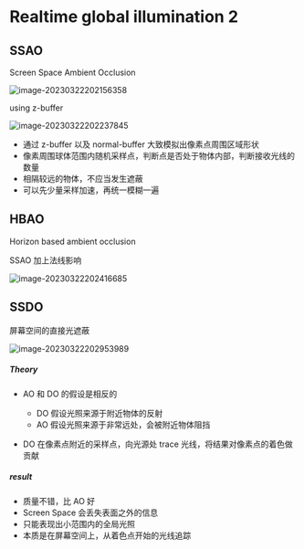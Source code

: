 # Realtime global illumination 2

## SSAO

Screen Space Ambient Occlusion

![image-20230322202156358](https://image-1253155090.cos.ap-nanjing.myqcloud.com/202303222021455.png)

using z-buffer

![image-20230322202237845](https://image-1253155090.cos.ap-nanjing.myqcloud.com/202303222022981.png)

- 通过 z-buffer 以及 normal-buffer 大致模拟出像素点周围区域形状
- 像素周围球体范围内随机采样点，判断点是否处于物体内部，判断接收光线的数量
- 相隔较远的物体，不应当发生遮蔽
- 可以先少量采样加速，再统一模糊一遍

## HBAO

Horizon based ambient occlusion

SSAO 加上法线影响

![image-20230322202416685](https://image-1253155090.cos.ap-nanjing.myqcloud.com/202303222024753.png)

## SSDO

屏幕空间的直接光遮蔽

![image-20230322202953989](https://image-1253155090.cos.ap-nanjing.myqcloud.com/202303222029315.png)

##### Theory

- AO 和 DO 的假设是相反的

    - DO 假设光照来源于附近物体的反射
    - AO 假设光照来源于非常远处，会被附近物体阻挡
- DO 在像素点附近的采样点，向光源处 trace 光线，将结果对像素点的着色做贡献

##### result

- 质量不错，比 AO 好
- Screen Space 会丢失表面之外的信息
- 只能表现出小范围内的全局光照
- 本质是在屏幕空间上，从着色点开始的光线追踪